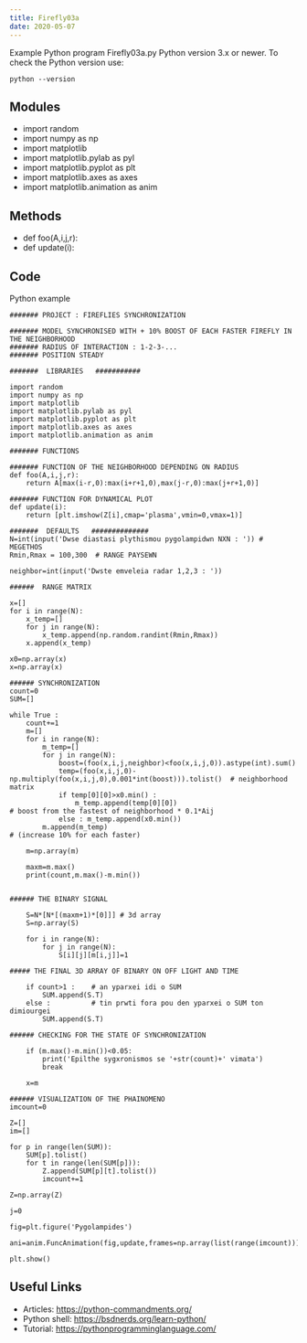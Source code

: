 ```yaml
---
title: Firefly03a
date: 2020-05-07
---
```

Example Python program Firefly03a.py
Python version 3.x or newer.
To check the Python version use:

    python --version

## Modules

* import random
* import numpy as np
* import matplotlib
* import matplotlib.pylab as pyl
* import matplotlib.pyplot as plt
* import matplotlib.axes as axes
* import matplotlib.animation as anim

## Methods

* def foo(A,i,j,r):
* def update(i):

## Code

Python example

    ####### PROJECT : FIREFLIES SYNCHRONIZATION 
    
    ####### MODEL SYNCHRONISED WITH + 10% BOOST OF EACH FASTER FIREFLY IN THE NEIGHBORHOOD 
    ####### RADIUS OF INTERACTION : 1-2-3-...
    ####### POSITION STEADY
    
    #######  LIBRARIES   ###########
    
    import random
    import numpy as np
    import matplotlib
    import matplotlib.pylab as pyl
    import matplotlib.pyplot as plt
    import matplotlib.axes as axes
    import matplotlib.animation as anim
    
    ####### FUNCTIONS
    
    ####### FUNCTION OF THE NEIGHBORHOOD DEPENDING ON RADIUS
    def foo(A,i,j,r):
        return A[max(i-r,0):max(i+r+1,0),max(j-r,0):max(j+r+1,0)]
    
    ####### FUNCTION FOR DYNAMICAL PLOT
    def update(i):
        return [plt.imshow(Z[i],cmap='plasma',vmin=0,vmax=1)] 
    
    #######  DEFAULTS   ##############
    N=int(input('Dwse diastasi plythismou pygolampidwn NXN : ')) # MEGETHOS
    Rmin,Rmax = 100,300  # RANGE PAYSEWN
    
    neighbor=int(input('Dwste emveleia radar 1,2,3 : '))
    
    ######  RANGE MATRIX
    
    x=[]
    for i in range(N):
        x_temp=[]
        for j in range(N):
            x_temp.append(np.random.randint(Rmin,Rmax))
        x.append(x_temp)
    
    x0=np.array(x)
    x=np.array(x)
    
    ###### SYNCHRONIZATION
    count=0
    SUM=[]
    
    while True :
        count+=1
        m=[]
        for i in range(N):
            m_temp=[]
            for j in range(N):
                boost=(foo(x,i,j,neighbor)<foo(x,i,j,0)).astype(int).sum()
                temp=(foo(x,i,j,0)-np.multiply(foo(x,i,j,0),0.001*int(boost))).tolist()  # neighborhood matrix 
                if temp[0][0]>x0.min() :
                    m_temp.append(temp[0][0])                                              # boost from the fastest of neighborhood * 0.1*Aij 
                else : m_temp.append(x0.min())
            m.append(m_temp)                                                           # (increase 10% for each faster)
            
        m=np.array(m)
    
        maxm=m.max()
        print(count,m.max()-m.min())
    
      
    ###### THE BINARY SIGNAL
    
        S=N*[N*[(maxm+1)*[0]]] # 3d array
        S=np.array(S)
    
        for i in range(N):
            for j in range(N):
                S[i][j][m[i,j]]=1
    
    ##### THE FINAL 3D ARRAY OF BINARY ON OFF LIGHT AND TIME
    
        if count>1 :    # an yparxei idi o SUM
            SUM.append(S.T)
        else :          # tin prwti fora pou den yparxei o SUM ton dimiourgei
            SUM.append(S.T)
    
    ###### CHECKING FOR THE STATE OF SYNCHRONIZATION
    
        if (m.max()-m.min())<0.05:
            print('Epilthe sygxronismos se '+str(count)+' vimata')
            break
    
        x=m
    
    ###### VISUALIZATION OF THE PHAINOMENO
    imcount=0
    
    Z=[]
    im=[]
    
    for p in range(len(SUM)):
        SUM[p].tolist()
        for t in range(len(SUM[p])):
            Z.append(SUM[p][t].tolist())
            imcount+=1
    
    Z=np.array(Z)
    
    j=0
    
    fig=plt.figure('Pygolampides')
    
    ani=anim.FuncAnimation(fig,update,frames=np.array(list(range(imcount))),interval=1,blit=True,repeat=False)
        
    plt.show()

## Useful Links

- Articles: https://python-commandments.org/
- Python shell: https://bsdnerds.org/learn-python/
- Tutorial: https://pythonprogramminglanguage.com/
